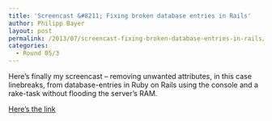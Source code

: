 ```yaml
---
title: 'Screencast &#8211; Fixing broken database entries in Rails'
author: Philipp Bayer
layout: post
permalink: /2013/07/screencast-fixing-broken-database-entries-in-rails/
categories:
  - Round 05/3
---
```

Here&#8217;s finally my screencast &#8211; removing unwanted attributes, in this case linebreaks, from database-entries in Ruby on Rails using the console and a rake-task without flooding the server&#8217;s RAM.

[Here&#8217;s the link][1]

 [1]: http://www.youtube.com/watch?v=qfY63rYc2As